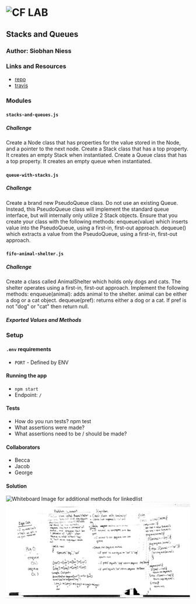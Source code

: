 ![CF](http://i.imgur.com/7v5ASc8.png) LAB
=================================================

## Stacks and Queues

### Author: Siobhan Niess

### Links and Resources
* [repo](https://github.com/niesssiobhan/data-structures-and-algorithms/pull/40)
* [travis](https://travis-ci.com/niesssiobhan/data-structures-and-algorithms)

### Modules
#### `stacks-and-queues.js`
##### Challenge
Create a Node class that has properties for the value stored in the Node, and a pointer to the next node.
Create a Stack class that has a top property. It creates an empty Stack when instantiated.
Create a Queue class that has a top property. It creates an empty queue when instantiated.
#### `queue-with-stacks.js`
##### Challenge 
Create a brand new PseudoQueue class. Do not use an existing Queue. Instead, this PseudoQueue class will implement the standard queue interface, but will internally only utilize 2 Stack objects. Ensure that you create your class with the following methods: enqueue(value) which inserts value into the PseudoQueue, using a first-in, first-out approach.
dequeue() which extracts a value from the PseudoQueue, using a first-in, first-out approach.
#### `fifo-animal-shelter.js`
##### Challenge
Create a class called AnimalShelter which holds only dogs and cats. The shelter operates using a first-in, first-out approach.
Implement the following methods:
enqueue(animal): adds animal to the shelter. animal can be either a dog or a cat object.
dequeue(pref): returns either a dog or a cat. If pref is not "dog" or "cat" then return null.
##### Exported Values and Methods

### Setup
#### `.env` requirements
* `PORT` - Defined by ENV

#### Running the app
* `npm start`
* Endpoint: `/`

#### Tests
* How do you run tests?
npm test
* What assertions were made?
* What assertions need to be / should be made?

#### Collaborators
* Becca
* Jacob
* George

#### Solution
![Whiteboard Image for additional methods for linkedlist](./assets/queues_with_stacks.jpg)
![Whiteboard Image for additional methods for linkedlist](./assets/fifo-animal-shelter.jpg)